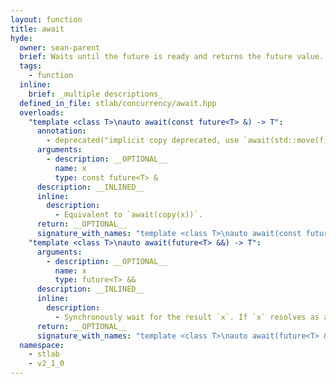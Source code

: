 ```yaml
---
layout: function
title: await
hyde:
  owner: sean-parent
  brief: Waits until the future is ready and returns the future value.
  tags:
    - function
  inline:
    brief: _multiple descriptions_
  defined_in_file: stlab/concurrency/await.hpp
  overloads:
    "template <class T>\nauto await(const future<T> &) -> T":
      annotation:
        - deprecated("implicit copy deprecated, use `await(std::move(f))` or `await(stlab::copy(f))` instead.")
      arguments:
        - description: __OPTIONAL__
          name: x
          type: const future<T> &
      description: __INLINED__
      inline:
        description:
          - Equivalent to `await(copy(x))`.
      return: __OPTIONAL__
      signature_with_names: "template <class T>\nauto await(const future<T> & x) -> T"
    "template <class T>\nauto await(future<T> &&) -> T":
      arguments:
        - description: __OPTIONAL__
          name: x
          type: future<T> &&
      description: __INLINED__
      inline:
        description:
          - Synchronously wait for the result `x`. If `x` resolves as an exception, the exception is rethrown. When using the portable task system, an additional thread is added to the pool if no threads are available and the maximum number of threads has not been reached.
      return: __OPTIONAL__
      signature_with_names: "template <class T>\nauto await(future<T> && x) -> T"
  namespace:
    - stlab
    - v2_1_0
---
```

